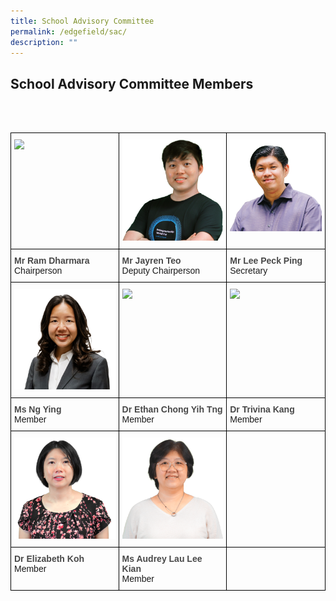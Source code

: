 ```yaml
---
title: School Advisory Committee
permalink: /edgefield/sac/
description: ""
---
```

<h2>School Advisory Committee Members</h2><br><br>

<style type="text/css">
.tg  {border-collapse:collapse;border-spacing:0;}
.tg td{border-color:black;border-style:solid;border-width:1px;font-family:Arial, sans-serif;font-size:14px;
  overflow:hidden;padding:10px 5px;word-break:normal;}
.tg th{border-color:black;border-style:solid;border-width:1px;font-family:Arial, sans-serif;font-size:14px;
  font-weight:normal;overflow:hidden;padding:10px 5px;word-break:normal;}
.tg .tg-0lax{text-align:left;vertical-align:top}
</style>
<table class="tg">
<thead>
  <tr>
    <th class="tg-0lax"><img style="width: 264" src="/images/sac%20chairperson.png"></th>
    <th class="tg-0lax"><img style="width: 264" src="/images/sac%20depchair.png"></th>
    <th class="tg-0lax"><img style="width: 264" src="/images/mr-lee.png"></th>
  </tr>
</thead>
<tbody>
  <tr>
    <td class="tg-0lax"><span style="font-weight:600;color:#484848">Mr Ram Dharmara</span><br>Chairperson</td>
    <td class="tg-0lax"><span style="font-weight:600;color:#484848">Mr Jayren Teo</span><br>Deputy Chairperson</td>
    <td class="tg-0lax"><span style="font-weight:600;color:#484848">Mr Lee Peck Ping</span><br>Secretary</td>
  </tr>
  <tr>
    <td class="tg-0lax"><img style="width: 264" src="/images/sac-m1.png"></td>
    <td class="tg-0lax"><img style="width: 264" src="/images/sac-m2.png"></td>
    <td class="tg-0lax"><img style="width: 264" src="/images/sac-m3.png"></td>
  </tr>
  <tr>
    <td class="tg-0lax"><span style="font-weight:600;color:#484848">Ms Ng Ying</span><br>Member</td>
    <td class="tg-0lax"><span style="font-weight:600;color:#484848">Dr Ethan Chong Yih Tng</span><br>Member</td>
    <td class="tg-0lax"><span style="font-weight:600;color:#484848">Dr Trivina Kang</span><br>Member</td>
  </tr>
  <tr>
    <td class="tg-0lax"><img style="width: 264" src="/images/sac-m4.png"></td>
    <td class="tg-0lax"><img style="width: 264" src="/images/sac-m5.png"></td>
    <td class="tg-0lax"></td>
  </tr>
  <tr>
    <td class="tg-0lax"><span style="font-weight:600;color:#484848">Dr Elizabeth Koh</span><br>Member</td>
    <td class="tg-0lax"><span style="font-weight:600;color:#484848">Ms Audrey Lau Lee Kian</span><br>Member</td>
    <td class="tg-0lax"> </td>
  </tr>
</tbody>
</table>